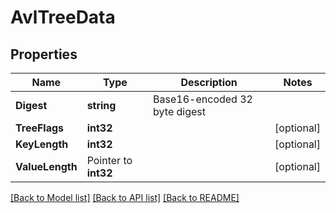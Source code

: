 # AvlTreeData

## Properties

Name | Type | Description | Notes
------------ | ------------- | ------------- | -------------
**Digest** | **string** | Base16-encoded 32 byte digest | 
**TreeFlags** | **int32** |  | [optional] 
**KeyLength** | **int32** |  | [optional] 
**ValueLength** | Pointer to **int32** |  | [optional] 

[[Back to Model list]](../README.md#documentation-for-models) [[Back to API list]](../README.md#documentation-for-api-endpoints) [[Back to README]](../README.md)


